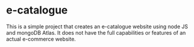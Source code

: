 # e-catalogue
This is a simple project that creates an e-catalogue website using node JS and mongoDB Atlas. It does not have the full capabilities or features of an actual e-commerce website.
